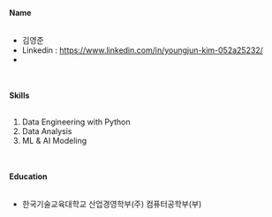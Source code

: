 **Name**<br></br>
* 김영준
* Linkedin : https://www.linkedin.com/in/youngjun-kim-052a25232/
* 
<br></br>
**Skills**<br></br>
1. Data Engineering with Python
2. Data Analysis
3. ML & AI Modeling

<br></br>
**Education**<br></br>
* 한국기술교육대학교 산업경영학부(주) 컴퓨터공학부(부)
